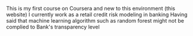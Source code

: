 This is my first course on Coursera and new to this environment (this website)
I currently work as a retail credit risk modeling in banking
Having said that machine learning algorithm such as random forest might not be complied to Bank's transparency level 
